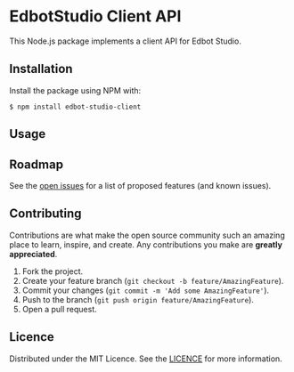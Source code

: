 # EdbotStudio Client API

This Node.js package implements a client API for Edbot Studio.

## Installation

Install the package using NPM with:

    $ npm install edbot-studio-client

## Usage

<!-- ROADMAP -->
## Roadmap

See the [open issues](https://github.com/edbotstudio/client-nodejs/issues) for a list of proposed features (and known issues).

<!-- CONTRIBUTING -->
## Contributing

Contributions are what make the open source community such an amazing place to learn, inspire, and create. Any contributions you make are **greatly appreciated**.

1. Fork the project.
2. Create your feature branch (`git checkout -b feature/AmazingFeature`).
3. Commit your changes (`git commit -m 'Add some AmazingFeature'`).
4. Push to the branch (`git push origin feature/AmazingFeature`).
5. Open a pull request.

<!-- LICENCE -->
## Licence

Distributed under the MIT Licence. See the [LICENCE](../main/LICENCE.txt) for more information.
